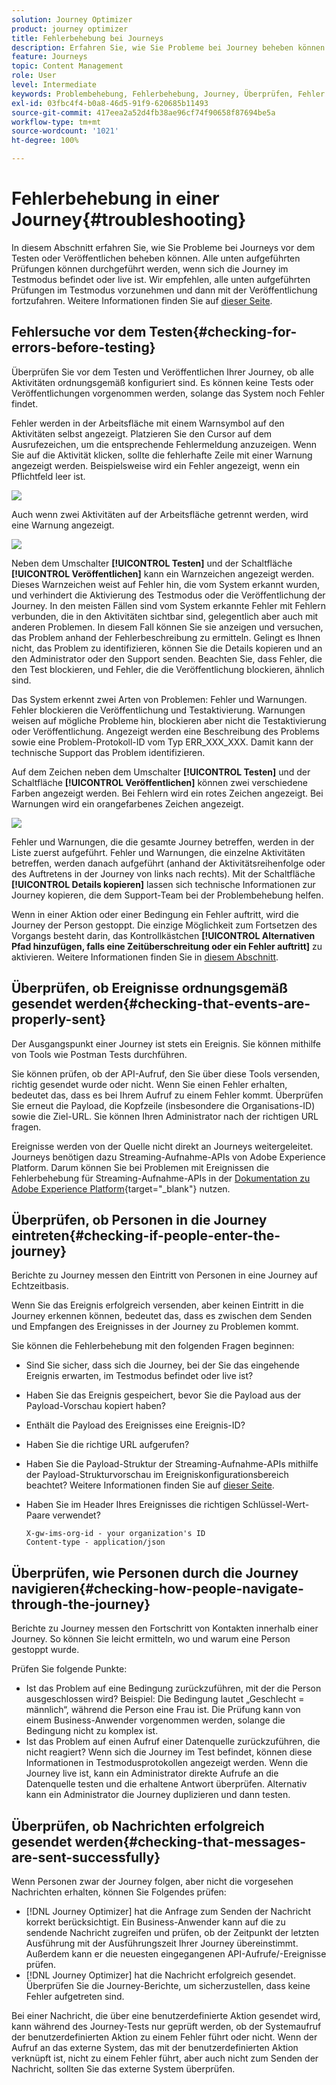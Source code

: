 ```yaml
---
solution: Journey Optimizer
product: journey optimizer
title: Fehlerbehebung bei Journeys
description: Erfahren Sie, wie Sie Probleme bei Journey beheben können
feature: Journeys
topic: Content Management
role: User
level: Intermediate
keywords: Problembehebung, Fehlerbehebung, Journey, Überprüfen, Fehler
exl-id: 03fbc4f4-b0a8-46d5-91f9-620685b11493
source-git-commit: 417eea2a52d4fb38ae96cf74f90658f87694be5a
workflow-type: tm+mt
source-wordcount: '1021'
ht-degree: 100%

---
```


# Fehlerbehebung in einer Journey{#troubleshooting}

In diesem Abschnitt erfahren Sie, wie Sie Probleme bei Journeys vor dem Testen oder Veröffentlichen beheben können. Alle unten aufgeführten Prüfungen können durchgeführt werden, wenn sich die Journey im Testmodus befindet oder live ist. Wir empfehlen, alle unten aufgeführten Prüfungen im Testmodus vorzunehmen und dann mit der Veröffentlichung fortzufahren. Weitere Informationen finden Sie auf [dieser Seite](../building-journeys/testing-the-journey.md).

## Fehlersuche vor dem Testen{#checking-for-errors-before-testing}

Überprüfen Sie vor dem Testen und Veröffentlichen Ihrer Journey, ob alle Aktivitäten ordnungsgemäß konfiguriert sind. Es können keine Tests oder Veröffentlichungen vorgenommen werden, solange das System noch Fehler findet.

Fehler werden in der Arbeitsfläche mit einem Warnsymbol auf den Aktivitäten selbst angezeigt. Platzieren Sie den Cursor auf dem Ausrufezeichen, um die entsprechende Fehlermeldung anzuzeigen. Wenn Sie auf die Aktivität klicken, sollte die fehlerhafte Zeile mit einer Warnung angezeigt werden. Beispielsweise wird ein Fehler angezeigt, wenn ein Pflichtfeld leer ist.

![](assets/journey63.png)

Auch wenn zwei Aktivitäten auf der Arbeitsfläche getrennt werden, wird eine Warnung angezeigt.

![](assets/canvas-disconnected.png)

Neben dem Umschalter **[!UICONTROL Testen]** und der Schaltfläche **[!UICONTROL Veröffentlichen]** kann ein Warnzeichen angezeigt werden. Dieses Warnzeichen weist auf Fehler hin, die vom System erkannt wurden, und verhindert die Aktivierung des Testmodus oder die Veröffentlichung der Journey. In den meisten Fällen sind vom System erkannte Fehler mit Fehlern verbunden, die in den Aktivitäten sichtbar sind, gelegentlich aber auch mit anderen Problemen. In diesem Fall können Sie sie anzeigen und versuchen, das Problem anhand der Fehlerbeschreibung zu ermitteln. Gelingt es Ihnen nicht, das Problem zu identifizieren, können Sie die Details kopieren und an den Administrator oder den Support senden. Beachten Sie, dass Fehler, die den Test blockieren, und Fehler, die die Veröffentlichung blockieren, ähnlich sind.

Das System erkennt zwei Arten von Problemen: Fehler und Warnungen. Fehler blockieren die Veröffentlichung und Testaktivierung. Warnungen weisen auf mögliche Probleme hin, blockieren aber nicht die Testaktivierung oder Veröffentlichung. Angezeigt werden eine Beschreibung des Problems sowie eine Problem-Protokoll-ID vom Typ ERR_XXX_XXX. Damit kann der technische Support das Problem identifizieren.

Auf dem Zeichen neben dem Umschalter **[!UICONTROL Testen]** und der Schaltfläche **[!UICONTROL Veröffentlichen]** können zwei verschiedene Farben angezeigt werden. Bei Fehlern wird ein rotes Zeichen angezeigt. Bei Warnungen wird ein orangefarbenes Zeichen angezeigt.

![](assets/journey75.png)

Fehler und Warnungen, die die gesamte Journey betreffen, werden in der Liste zuerst aufgeführt. Fehler und Warnungen, die einzelne Aktivitäten betreffen, werden danach aufgeführt (anhand der Aktivitätsreihenfolge oder des Auftretens in der Journey von links nach rechts). Mit der Schaltfläche **[!UICONTROL Details kopieren]** lassen sich technische Informationen zur Journey kopieren, die dem Support-Team bei der Problembehebung helfen.

Wenn in einer Aktion oder einer Bedingung ein Fehler auftritt, wird die Journey der Person gestoppt. Die einzige Möglichkeit zum Fortsetzen des Vorgangs besteht darin, das Kontrollkästchen **[!UICONTROL Alternativen Pfad hinzufügen, falls eine Zeitüberschreitung oder ein Fehler auftritt]** zu aktivieren. Weitere Informationen finden Sie in [diesem Abschnitt](../building-journeys/using-the-journey-designer.md#paths).

## Überprüfen, ob Ereignisse ordnungsgemäß gesendet werden{#checking-that-events-are-properly-sent}

Der Ausgangspunkt einer Journey ist stets ein Ereignis. Sie können mithilfe von Tools wie Postman Tests durchführen.

Sie können prüfen, ob der API-Aufruf, den Sie über diese Tools versenden, richtig gesendet wurde oder nicht. Wenn Sie einen Fehler erhalten, bedeutet das, dass es bei Ihrem Aufruf zu einem Fehler kommt. Überprüfen Sie erneut die Payload, die Kopfzeile (insbesondere die Organisations-ID) sowie die Ziel-URL. Sie können Ihren Administrator nach der richtigen URL fragen.

Ereignisse werden von der Quelle nicht direkt an Journeys weitergeleitet. Journeys benötigen dazu Streaming-Aufnahme-APIs von Adobe Experience Platform. Darum können Sie bei Problemen mit Ereignissen die Fehlerbehebung für Streaming-Aufnahme-APIs in der [Dokumentation zu Adobe Experience Platform](https://experienceleague.adobe.com/docs/experience-platform/ingestion/streaming/troubleshooting.html?lang=de){target="_blank"} nutzen.

## Überprüfen, ob Personen in die Journey eintreten{#checking-if-people-enter-the-journey}

Berichte zu Journey messen den Eintritt von Personen in eine Journey auf Echtzeitbasis.

Wenn Sie das Ereignis erfolgreich versenden, aber keinen Eintritt in die Journey erkennen können, bedeutet das, dass es zwischen dem Senden und Empfangen des Ereignisses in der Journey zu Problemen kommt.

Sie können die Fehlerbehebung mit den folgenden Fragen beginnen:

* Sind Sie sicher, dass sich die Journey, bei der Sie das eingehende Ereignis erwarten, im Testmodus befindet oder live ist?
* Haben Sie das Ereignis gespeichert, bevor Sie die Payload aus der Payload-Vorschau kopiert haben?
* Enthält die Payload des Ereignisses eine Ereignis-ID?
* Haben Sie die richtige URL aufgerufen?
* Haben Sie die Payload-Struktur der Streaming-Aufnahme-APIs mithilfe der Payload-Strukturvorschau im Ereigniskonfigurationsbereich beachtet? Weitere Informationen finden Sie auf [dieser Seite](../event/about-creating.md#preview-the-payload).
* Haben Sie im Header Ihres Ereignisses die richtigen Schlüssel-Wert-Paare verwendet?

  ```
  X-gw-ims-org-id - your organization's ID
  Content-type - application/json
  ```

## Überprüfen, wie Personen durch die Journey navigieren{#checking-how-people-navigate-through-the-journey}

Berichte zu Journey messen den Fortschritt von Kontakten innerhalb einer Journey. So können Sie leicht ermitteln, wo und warum eine Person gestoppt wurde.

Prüfen Sie folgende Punkte:

* Ist das Problem auf eine Bedingung zurückzuführen, mit der die Person ausgeschlossen wird? Beispiel: Die Bedingung lautet „Geschlecht = männlich“, während die Person eine Frau ist. Die Prüfung kann von einem Business-Anwender vorgenommen werden, solange die Bedingung nicht zu komplex ist.
* Ist das Problem auf einen Aufruf einer Datenquelle zurückzuführen, die nicht reagiert? Wenn sich die Journey im Test befindet, können diese Informationen in Testmodusprotokollen angezeigt werden. Wenn die Journey live ist, kann ein Administrator direkte Aufrufe an die Datenquelle testen und die erhaltene Antwort überprüfen. Alternativ kann ein Administrator die Journey duplizieren und dann testen.

## Überprüfen, ob Nachrichten erfolgreich gesendet werden{#checking-that-messages-are-sent-successfully}

Wenn Personen zwar der Journey folgen, aber nicht die vorgesehen Nachrichten erhalten, können Sie Folgendes prüfen:

* [!DNL Journey Optimizer] hat die Anfrage zum Senden der Nachricht korrekt berücksichtigt. Ein Business-Anwender kann auf die zu sendende Nachricht zugreifen und prüfen, ob der Zeitpunkt der letzten Ausführung mit der Ausführungszeit Ihrer Journey übereinstimmt. Außerdem kann er die neuesten eingegangenen API-Aufrufe/-Ereignisse prüfen.
* [!DNL Journey Optimizer] hat die Nachricht erfolgreich gesendet. Überprüfen Sie die Journey-Berichte, um sicherzustellen, dass keine Fehler aufgetreten sind.

Bei einer Nachricht, die über eine benutzerdefinierte Aktion gesendet wird, kann während des Journey­-Tests nur geprüft werden, ob der Systemaufruf der benutzerdefinierten Aktion zu einem Fehler führt oder nicht. Wenn der Aufruf an das externe System, das mit der benutzerdefinierten Aktion verknüpft ist, nicht zu einem Fehler führt, aber auch nicht zum Senden der Nachricht, sollten Sie das externe System überprüfen.
